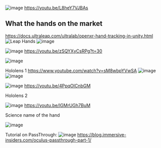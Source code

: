 
![image](https://user-images.githubusercontent.com/20149493/172374984-fd1f4e8a-7f32-4407-8711-ce1d56dc0da7.png)
https://youtu.be/L8heY7VJBAs







## What the hands on the market
https://docs.ultraleap.com/ultralab/openxr-hand-tracking-in-unity.html
![Leap Hands](https://docs.ultraleap.com/_images/simple_openxr_gif.gif)
![image](https://user-images.githubusercontent.com/20149493/172406570-f0dc23ec-8c82-4274-99e7-2297cc7eead5.png)

   
![image](https://user-images.githubusercontent.com/20149493/172420497-32f7b404-c896-4c76-98c1-10a4d9c3ebad.png)
https://youtu.be/zSQYXyCsRPg?t=30


![image](https://user-images.githubusercontent.com/20149493/172423009-ed9f2b34-a7ed-4f04-a505-729d9844628f.png)


Hololens 1
https://www.youtube.com/watch?v=sM8wbpYVwSA
![image](https://user-images.githubusercontent.com/20149493/172407211-43d127b3-c80e-4d73-9d46-9bd355983fc6.png)
![image](https://user-images.githubusercontent.com/20149493/172407378-fbc9a6ea-3408-466d-9679-dd8200385490.png)


![image](https://user-images.githubusercontent.com/20149493/172447579-917fc525-a7f9-414f-a662-6603be674680.png)
https://youtu.be/4PpqOlCnbGM


Hololens 2

![image](https://user-images.githubusercontent.com/20149493/172452437-4381c7c3-7274-4ab0-ba59-eac7956ed77a.png)
https://youtu.be/lGMrUGh7BuM

Science name of the hand

![image](https://user-images.githubusercontent.com/20149493/172422608-30df8be1-e962-4a29-977f-16ceae71ed29.png)


Tutorial on PassThrough:
![image](https://user-images.githubusercontent.com/20149493/172489244-ab7874ac-acf7-4668-b70e-0742b6d26c16.png)
https://blog.immersive-insiders.com/oculus-passthrough-part-1/

